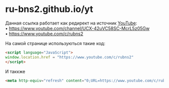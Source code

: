# ru-bns2.github.io/yt
Данная ссылка работает как редирект на источник [YouTube](https://youtube.com/):  <rb/><br/>
• https://www.youtube.com/channel/UCX-42uVC58SC-McrL5z05Gw <br/>
• https://www.youtube.com/c/rubns2 <br/>

На самой странице используються такие код:
```html
<script language="JavaScript">
window.location.href = "https://www.youtube.com/c/rubns2"
</script>
```
И таккже 
```html
<meta http-equiv="refresh" content="0;URL=https://www.youtube.com/c/rubns2" />
```
